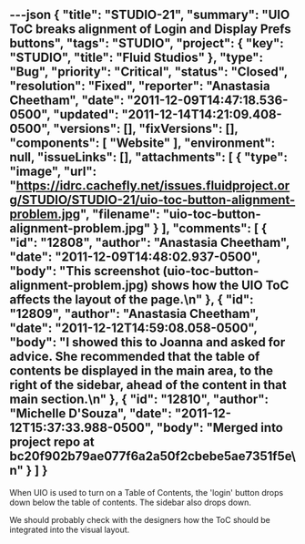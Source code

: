 ---json
{
  "title": "STUDIO-21",
  "summary": "UIO ToC breaks alignment of Login and Display Prefs buttons",
  "tags": "STUDIO",
  "project": {
    "key": "STUDIO",
    "title": "Fluid Studios"
  },
  "type": "Bug",
  "priority": "Critical",
  "status": "Closed",
  "resolution": "Fixed",
  "reporter": "Anastasia Cheetham",
  "date": "2011-12-09T14:47:18.536-0500",
  "updated": "2011-12-14T14:21:09.408-0500",
  "versions": [],
  "fixVersions": [],
  "components": [
    "Website"
  ],
  "environment": null,
  "issueLinks": [],
  "attachments": [
    {
      "type": "image",
      "url": "https://idrc.cachefly.net/issues.fluidproject.org/STUDIO/STUDIO-21/uio-toc-button-alignment-problem.jpg",
      "filename": "uio-toc-button-alignment-problem.jpg"
    }
  ],
  "comments": [
    {
      "id": "12808",
      "author": "Anastasia Cheetham",
      "date": "2011-12-09T14:48:02.937-0500",
      "body": "This screenshot (uio-toc-button-alignment-problem.jpg) shows how the UIO ToC affects the layout of the page.\n"
    },
    {
      "id": "12809",
      "author": "Anastasia Cheetham",
      "date": "2011-12-12T14:59:08.058-0500",
      "body": "I showed this to Joanna and asked for advice. She recommended that the table of contents be displayed in the main area, to the right of the sidebar, ahead of the content in that main section.\n"
    },
    {
      "id": "12810",
      "author": "Michelle D'Souza",
      "date": "2011-12-12T15:37:33.988-0500",
      "body": "Merged into project repo at bc20f902b79ae077f6a2a50f2cbebe5ae7351f5e\n"
    }
  ]
}
---
When UIO is used to turn on a Table of Contents, the 'login' button drops down below the table of contents. The sidebar also drops down.

We should probably check with the designers how the ToC should be integrated into the visual layout.

        